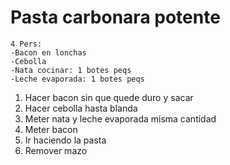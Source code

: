 # Pasta carbonara potente
```
4 Pers:
-Bacon en lonchas
-Cebolla
-Nata cocinar: 1 botes peqs
-Leche evaporada: 1 botes peqs
```

1. Hacer bacon sin que quede duro y sacar
2. Hacer cebolla hasta blanda
3. Meter nata y leche evaporada misma cantidad
4. Meter bacon
5. Ir haciendo la pasta
5. Remover mazo
